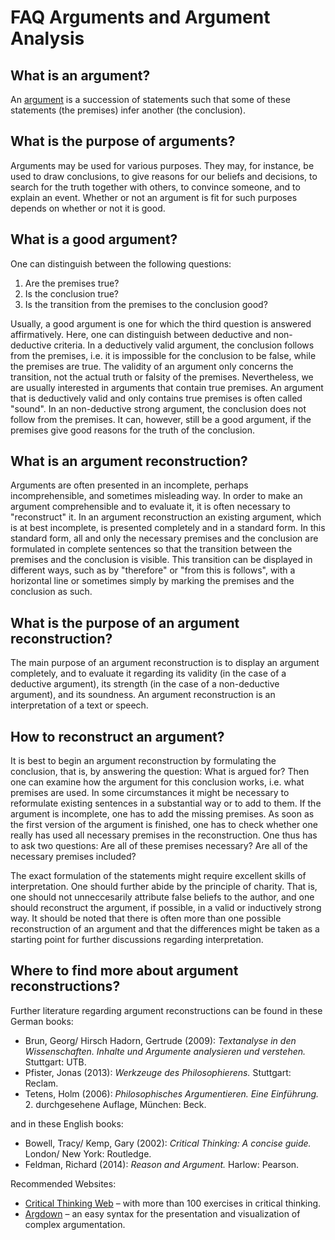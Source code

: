 # FAQ Arguments and Argument Analysis

## What is an argument?

An [argument](http://en.wikipedia.org/wiki/Argument) is a succession of statements such that some of these statements (the premises) infer another (the conclusion).

## What is the purpose of arguments?

Arguments may be used for various purposes. They may, for instance, be used to draw conclusions, to give reasons for our beliefs and decisions, to search for the truth together with others, to convince someone, and to explain an event. Whether or not an argument is fit for such purposes depends on whether or not it is good.

## What is a good argument?

One can distinguish between the following questions:

1. Are the premises true?
2. Is the conclusion true?
3. Is the transition from the premises to the conclusion good?

Usually, a good argument is one for which the third question is answered affirmatively. Here, one can distinguish between deductive and non-deductive criteria. In a deductively valid argument, the conclusion follows from the premises, i.e. it is impossible for the conclusion to be false, while the premises are true. The validity of an argument only concerns the transition, not the actual truth or falsity of the premises. Nevertheless, we are usually interested in arguments that contain true premises. An argument that is deductively valid and only contains true premises is often called "sound". In an non-deductive strong argument, the conclusion does not follow from the premises. It can, however, still be a good argument, if the premises give good reasons for the truth of the conclusion.

## What is an argument reconstruction?

Arguments are often presented in an incomplete, perhaps incomprehensible, and sometimes misleading way. In order to make an argument comprehensible and to evaluate it, it is often necessary to "reconstruct" it. In an argument reconstruction an existing argument, which is at best incomplete, is presented completely and in a standard form. In this standard form, all and only the necessary premises and the conclusion are formulated in complete sentences so that the transition between the premises and the conclusion is visible. This transition can be displayed in different ways, such as by "therefore" or "from this is follows", with a horizontal line  or sometimes simply by marking the premises and the conclusion as such.

## What is the purpose of an argument reconstruction?

The main purpose of an argument reconstruction is to display an argument completely, and to evaluate it regarding its validity (in the case of a deductive argument), its strength (in the case of a non-deductive argument), and its soundness. An argument reconstruction is an interpretation of a text or speech.

## How to reconstruct an argument?

It is best to begin an argument reconstruction by formulating the conclusion, that is, by answering the question: What is argued for? Then one can examine how the argument for this conclusion works, i.e. what premises are used. In some circumstances it might be necessary to reformulate existing sentences in a substantial way or to add to them. If the argument is incomplete, one has to add the missing premises. As soon as the first version of the argument is finished, one has to check whether one really has used all necessary premises in the reconstruction. One thus has to ask two questions: Are all of these premises necessary? Are all of the necessary premises included?

The exact formulation of the statements might require excellent skills of interpretation. One should further abide by the principle of charity. That is, one should not unneccesarily attribute false beliefs to the author, and one should reconstruct the argument, if possible, in a valid or inductively strong way. It should be noted that there is often more than one possible reconstruction of an argument and that the differences might be taken as a starting point for further discussions regarding interpretation.

## Where to find more about argument reconstructions?

Further literature regarding argument reconstructions can be found in these German books:

- Brun, Georg/ Hirsch Hadorn, Gertrude (2009): _Textanalyse in den Wissenschaften. Inhalte und Argumente analysieren und verstehen._ Stuttgart: UTB.
- Pfister, Jonas (2013): _Werkzeuge des Philosophierens._ Stuttgart: Reclam.
- Tetens, Holm (2006): _Philosophisches Argumentieren. Eine Einführung._ 2. durchgesehene Auflage, München: Beck.

and in these English books:

- Bowell, Tracy/ Kemp, Gary (2002): _Critical Thinking: A concise guide._ London/ New York: Routledge.
- Feldman, Richard (2014): _Reason and Argument._ Harlow: Pearson.

Recommended Websites:

- [Critical Thinking Web](https://philosophy.hku.hk/think/) – with more than 100 exercises in critical thinking.
- [Argdown](http://argdown.org) – an easy syntax for the presentation and visualization of complex argumentation.
